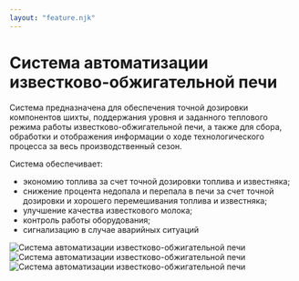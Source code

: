 ```yaml
---
layout: "feature.njk"
---
```

# Система автоматизации известково-обжигательной печи

Система предназначена для обеспечения точной дозировки компонентов шихты, поддержания уровня и заданного теплового режима работы известково-обжигательной печи, а также для сбора, обработки и отображения информации о ходе технологического процесса за весь производственный сезон.

Система обеспечивает:

- экономию топлива за счет точной дозировки топлива и известняка;
- снижение процента недопала и перепала в печи за счет точной дозировки и хорошего перемешивания топлива и известняка;
- улучшение качества известкового молока;
- контроль работы оборудования;
- сигнализацию в случае аварийных ситуаций

![Система автоматизации известково-обжигательной печи](/img/features/sa/izv1.jpg)
![Система автоматизации известково-обжигательной печи](/img/features/sa/izv2.jpg)
![Система автоматизации известково-обжигательной печи](/img/features/sa/izv3.jpg)